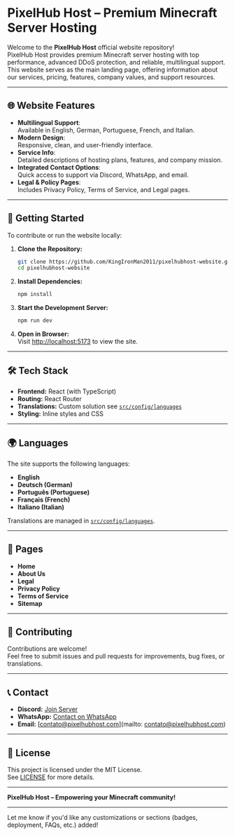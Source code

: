 # PixelHub Host – Premium Minecraft Server Hosting

Welcome to the **PixelHub Host** official website repository!  
PixelHub Host provides premium Minecraft server hosting with top performance, advanced DDoS protection, and reliable, multilingual support.  
This website serves as the main landing page, offering information about our services, pricing, features, company values, and support resources.

---

## 🌐 Website Features

- **Multilingual Support**:  
  Available in English, German, Portuguese, French, and Italian.
- **Modern Design**:  
  Responsive, clean, and user-friendly interface.
- **Service Info**:  
  Detailed descriptions of hosting plans, features, and company mission.
- **Integrated Contact Options**:  
  Quick access to support via Discord, WhatsApp, and email.
- **Legal & Policy Pages**:  
  Includes Privacy Policy, Terms of Service, and Legal pages.

---

## 🚀 Getting Started

To contribute or run the website locally:

1. **Clone the Repository:**
   ```bash
   git clone https://github.com/KingIronMan2011/pixelhubhost-website.git
   cd pixelhubhost-website
   ```

2. **Install Dependencies:**
   ```bash
   npm install
   ```

3. **Start the Development Server:**
   ```bash
   npm run dev
   ```

4. **Open in Browser:**  
   Visit [http://localhost:5173](http://localhost:5173) to view the site.

---

## 🛠️ Tech Stack

- **Frontend:** React (with TypeScript)
- **Routing:** React Router
- **Translations:** Custom solution see [`src/config/languages`](./src/config/languages)
- **Styling:** Inline styles and CSS

---

## 🌍 Languages

The site supports the following languages:

- **English**
- **Deutsch (German)**
- **Português (Portuguese)**
- **Français (French)**
- **Italiano (Italian)**

Translations are managed in [`src/config/languages`](./src/config/languages).

---

## 📄 Pages

- **Home**
- **About Us**
- **Legal**
- **Privacy Policy**
- **Terms of Service**
- **Sitemap**

---

## 🤝 Contributing

Contributions are welcome!  
Feel free to submit issues and pull requests for improvements, bug fixes, or translations.

---

## 📞 Contact

- **Discord:** [Join Server](https://discord.gg/mquaVhs5sr)
- **WhatsApp:** [Contact on WhatsApp](https://wa.me/5516993981473)
- **Email:** [contato@pixelhubhost.com](mailto: contato@pixelhubhost.com)

---

## 📝 License

This project is licensed under the MIT License.  
See [LICENSE](./LICENSE.txt) for more details.

---

**PixelHub Host – Empowering your Minecraft community!**

---

Let me know if you'd like any customizations or sections (badges, deployment, FAQs, etc.) added!
